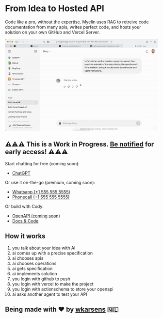 # From Idea to Hosted API

Code like a pro, without the expertise. Myelin uses RAG to retreive code documentation from many apis, writes perfect code, and hosts your solution on your own GitHub and Vercel Server.

![](devy.gif)

## ⚠️⚠️⚠️ This is a Work in Progress. [Be notified](https://docs.google.com/forms/d/e/1FAIpQLSckizJWBSb9i-sGiqL6-19JwnhB09LKyWaFXO7bYKXvEFo2Ug/viewform?usp=pp_url&entry.593481734=https://x.com/) for early access! ⚠️⚠️⚠️

Start chatting for free (coming soon):

- [ChatGPT](https://chatgpt.com/g/g-Gjix3kFre)

Or use it on-the-go (premium, coming soon):

- [Whatsapp (+1 555 555 5555)](https://wa.me/1XXXXXXXXXX?text=I%20wanna%20build%20...)
- [Phonecall (+1 555 555 5555)](tel:555-555-5555)

Or build with Cody:

- [OpenAPI (coming soon)](public/openapi.json)
- [Docs & Code](https://github.com/CodeFromAnywhere)

## How it works

1. you talk about your idea with AI
2. ai comes up with a precise specification
3. ai chooses apis
4. ai chooses operations
5. ai gets specification
6. ai implements solution
7. you login with github to push
8. you login with vercel to make the project
9. you login with actionschema to store your openapi
10. ai asks another agent to test your API

## Being made with ❤️ by [wkarsens](https://x.com/wkarsens) 🇳🇱
